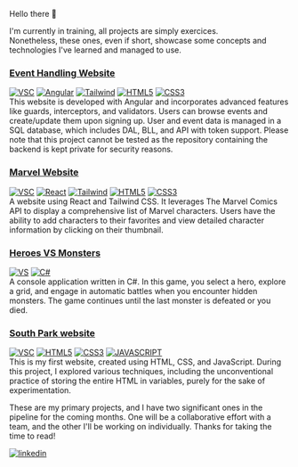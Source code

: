 Hello there 👋

I'm currently in training, all projects are simply exercices. <br/>
Nonetheless, these ones, even if short, showcase some concepts and technologies I've learned and managed to use.
<p>
  <h3><a href="https://github.com/KaKahzey/EventHandlingWebsite">Event Handling Website</a></h3>
  <a href="https://img.shields.io/badge/Visual%20Studio%20Code-0078d7.svg?style=for-the-badge&logo=visual-studio-code&logoColor=white"><img src="https://img.shields.io/badge/Visual%20Studio%20Code-0078d7.svg?style=for-the-badge&logo=visual-studio-code&logoColor=white" alt="VSC" /></a> <a href="https://img.shields.io/badge/angular-%23DD0031.svg?style=for-the-badge&logo=angular&logoColor=white"><img src="https://img.shields.io/badge/angular-%23DD0031.svg?style=for-the-badge&logo=angular&logoColor=white" alt="Angular" /></a> <a href="https://img.shields.io/badge/tailwindcss-%2338B2AC.svg?style=for-the-badge&logo=tailwind-css&logoColor=white"><img src="https://img.shields.io/badge/tailwindcss-%2338B2AC.svg?style=for-the-badge&logo=tailwind-css&logoColor=white" alt="Tailwind" /></a> <a href="https://img.shields.io/badge/html5-%23E34F26.svg?style=for-the-badge&logo=html5&logoColor=white"><img src="https://img.shields.io/badge/html5-%23E34F26.svg?style=for-the-badge&logo=html5&logoColor=white" alt="HTML5" /></a> <a href="https://img.shields.io/badge/css3-%231572B6.svg?style=for-the-badge&logo=css3&logoColor=white"><img src="https://img.shields.io/badge/css3-%231572B6.svg?style=for-the-badge&logo=css3&logoColor=white" alt="CSS3"></a><br/>
  This website is developed with Angular and incorporates advanced features like guards, interceptors, and validators. Users can browse events and create/update them upon signing up. User and event data is managed in a SQL database, which includes DAL, BLL, and API with token support. Please note that this project cannot be tested as the repository containing the backend is kept private for security reasons.<br/>
</p>
<p>
  <h3><a href="https://github.com/KaKahzey/MarvelList">Marvel Website</a></h3>
  <a href="https://img.shields.io/badge/Visual%20Studio%20Code-0078d7.svg?style=for-the-badge&logo=visual-studio-code&logoColor=white"><img src="https://img.shields.io/badge/Visual%20Studio%20Code-0078d7.svg?style=for-the-badge&logo=visual-studio-code&logoColor=white" alt="VSC" /></a> <a href="https://img.shields.io/badge/react-%2320232a.svg?style=for-the-badge&logo=react&logoColor=%2361DAFB"><img src="https://img.shields.io/badge/react-%2320232a.svg?style=for-the-badge&logo=react&logoColor=%2361DAFB" alt="React" /></a> <a href="https://img.shields.io/badge/tailwindcss-%2338B2AC.svg?style=for-the-badge&logo=tailwind-css&logoColor=white"><img src="https://img.shields.io/badge/tailwindcss-%2338B2AC.svg?style=for-the-badge&logo=tailwind-css&logoColor=white" alt="Tailwind" /></a> <a href="https://img.shields.io/badge/html5-%23E34F26.svg?style=for-the-badge&logo=html5&logoColor=white"><img src="https://img.shields.io/badge/html5-%23E34F26.svg?style=for-the-badge&logo=html5&logoColor=white" alt="HTML5" /></a> <a href="https://img.shields.io/badge/css3-%231572B6.svg?style=for-the-badge&logo=css3&logoColor=white"><img src="https://img.shields.io/badge/css3-%231572B6.svg?style=for-the-badge&logo=css3&logoColor=white" alt="CSS3"></a><br/>
  A website using React and Tailwind CSS. It leverages The Marvel Comics API to display a comprehensive list of Marvel characters. Users have the ability to add characters to their favorites and view detailed character information by clicking on their           thumbnail.
</p>
<p>
  <h3><a href="https://github.com/KaKahzey/HeroesVsMonsters">Heroes VS Monsters</a></h3>
  <a href="https://img.shields.io/badge/Visual%20Studio-5C2D91.svg?style=for-the-badge&logo=visual-studio&logoColor=white"><img src="https://img.shields.io/badge/Visual%20Studio-5C2D91.svg?style=for-the-badge&logo=visual-studio&logoColor=white" alt="VS" /></a> <a href="https://img.shields.io/badge/c%23-%23239120.svg?style=for-the-badge&logo=c-sharp&logoColor=white"><img src="https://img.shields.io/badge/c%23-%23239120.svg?style=for-the-badge&logo=c-sharp&logoColor=white" alt="C#" /></a><br/>
  A console application written in C#. In this game, you select a hero, explore a grid, and engage in automatic battles when you encounter hidden monsters. The game continues until the last monster is defeated or you died.
</p>
<p>
  <h3><a href="https://github.com/KaKahzey/site-vitrine">South Park website</a></h3>
   <a href="https://img.shields.io/badge/Visual%20Studio%20Code-0078d7.svg?style=for-the-badge&logo=visual-studio-code&logoColor=white"><img src="https://img.shields.io/badge/Visual%20Studio%20Code-0078d7.svg?style=for-the-badge&logo=visual-studio-code&logoColor=white" alt="VSC" /></a> <a href="https://img.shields.io/badge/html5-%23E34F26.svg?style=for-the-badge&logo=html5&logoColor=white"><img src="https://img.shields.io/badge/html5-%23E34F26.svg?style=for-the-badge&logo=html5&logoColor=white" alt="HTML5" /></a> <a href="https://img.shields.io/badge/css3-%231572B6.svg?style=for-the-badge&logo=css3&logoColor=white"><img src="https://img.shields.io/badge/css3-%231572B6.svg?style=for-the-badge&logo=css3&logoColor=white" alt="CSS3"></a> <a href="https://img.shields.io/badge/javascript-%23323330.svg?style=for-the-badge&logo=javascript&logoColor=%23F7DF1E"><img src="https://img.shields.io/badge/javascript-%23323330.svg?style=for-the-badge&logo=javascript&logoColor=%23F7DF1E" alt="JAVASCRIPT" /></a><br/>
  This is my first website, created using HTML, CSS, and JavaScript. During this project, I explored various techniques, including the unconventional practice of storing the entire HTML in variables, purely for the sake of experimentation.
</p>
<p>
  These are my primary projects, and I have two significant ones in the pipeline for the coming months. One will be a collaborative effort with a team, and the other I'll be working on individually. Thanks for taking the time to read!
</p>

<a href="https://www.linkedin.com/in/julien-noël-dotnet-angular-csharp-react-javascript-python-typescript-js-ts"><img src="https://img.shields.io/badge/linkedin-%230077B5.svg?style=for-the-badge&logo=linkedin&logoColor=white" alt="linkedin" /></a>
<!--
**KaKahzey/KaKahzey** is a ✨ _special_ ✨ repository because its `README.md` (this file) appears on your GitHub profile.

Here are some ideas to get you started:

- 🔭 I’m currently working on ...
- 🌱 I’m currently learning ...
- 👯 I’m looking to collaborate on ...
- 🤔 I’m looking for help with ...
- 💬 Ask me about ...
- 📫 How to reach me: ...
- 😄 Pronouns: ...
- ⚡ Fun fact: ...
-->
